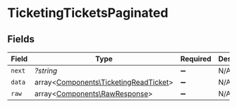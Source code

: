 # TicketingTicketsPaginated


## Fields

| Field                                                                                   | Type                                                                                    | Required                                                                                | Description                                                                             |
| --------------------------------------------------------------------------------------- | --------------------------------------------------------------------------------------- | --------------------------------------------------------------------------------------- | --------------------------------------------------------------------------------------- |
| `next`                                                                                  | *?string*                                                                               | :heavy_minus_sign:                                                                      | N/A                                                                                     |
| `data`                                                                                  | array<[Components\TicketingReadTicket](../../Models/Components/TicketingReadTicket.md)> | :heavy_minus_sign:                                                                      | N/A                                                                                     |
| `raw`                                                                                   | array<[Components\RawResponse](../../Models/Components/RawResponse.md)>                 | :heavy_minus_sign:                                                                      | N/A                                                                                     |